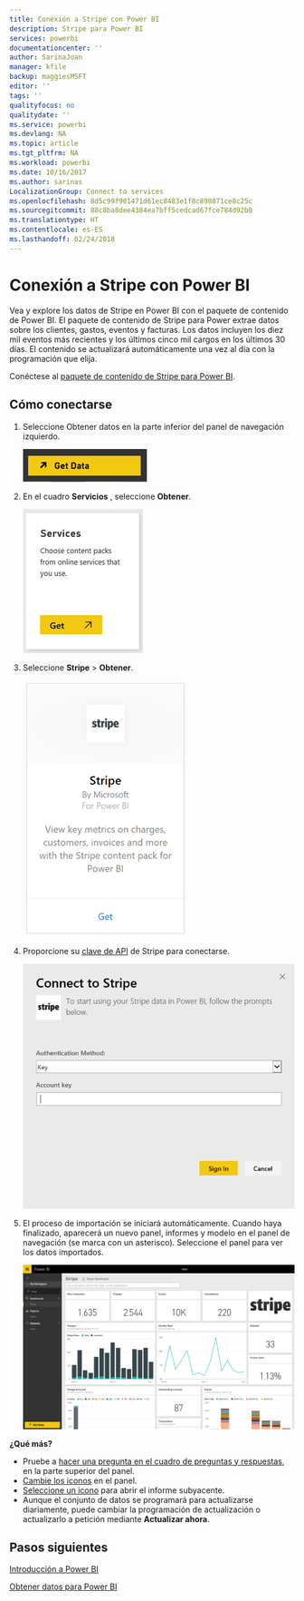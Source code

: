 ```yaml
---
title: Conexión a Stripe con Power BI
description: Stripe para Power BI
services: powerbi
documentationcenter: ''
author: SarinaJoan
manager: kfile
backup: maggiesMSFT
editor: ''
tags: ''
qualityfocus: no
qualitydate: ''
ms.service: powerbi
ms.devlang: NA
ms.topic: article
ms.tgt_pltfrm: NA
ms.workload: powerbi
ms.date: 10/16/2017
ms.author: sarinas
LocalizationGroup: Connect to services
ms.openlocfilehash: 8d5c99f901471d61ec8483e1f8c898071ce8c25c
ms.sourcegitcommit: 88c8ba8dee4384ea7bff5cedcad67fce784d92b0
ms.translationtype: HT
ms.contentlocale: es-ES
ms.lasthandoff: 02/24/2018
---
```

# <a name="connect-to-stripe-with-power-bi"></a>Conexión a Stripe con Power BI
Vea y explore los datos de Stripe en Power BI con el paquete de contenido de Power BI. El paquete de contenido de Stripe para Power extrae datos sobre los clientes, gastos, eventos y facturas. Los datos incluyen los diez mil eventos más recientes y los últimos cinco mil cargos en los últimos 30 días. El contenido se actualizará automáticamente una vez al día con la programación que elija. 

Conéctese al [paquete de contenido de Stripe para Power BI](https://app.powerbi.com/getdata/services/stripe).

## <a name="how-to-connect"></a>Cómo conectarse
1. Seleccione Obtener datos en la parte inferior del panel de navegación izquierdo.  
   
    ![](media/service-connect-to-stripe/getdata.png)
2. En el cuadro **Servicios** , seleccione **Obtener**.  
   
    ![](media/service-connect-to-stripe/services.png)  
3. Seleccione **Stripe** &gt; **Obtener**.  
   
    ![](media/service-connect-to-stripe/stripe.png)  
4. Proporcione su [clave de API](https://dashboard.stripe.com/account/apikeys) de Stripe para conectarse.  
   
    ![](media/service-connect-to-stripe/creds.png)
5. El proceso de importación se iniciará automáticamente. Cuando haya finalizado, aparecerá un nuevo panel, informes y modelo en el panel de navegación (se marca con un asterisco). Seleccione el panel para ver los datos importados.
   
    ![](media/service-connect-to-stripe/dashboard.png)

**¿Qué más?**

* Pruebe a [hacer una pregunta en el cuadro de preguntas y respuestas](power-bi-q-and-a.md), en la parte superior del panel.
* [Cambie los iconos](service-dashboard-edit-tile.md) en el panel.
* [Seleccione un icono](service-dashboard-tiles.md) para abrir el informe subyacente.
* Aunque el conjunto de datos se programará para actualizarse diariamente, puede cambiar la programación de actualización o actualizarlo a petición mediante **Actualizar ahora**.

## <a name="next-steps"></a>Pasos siguientes
[Introducción a Power BI](service-get-started.md)

[Obtener datos para Power BI](service-get-data.md)

